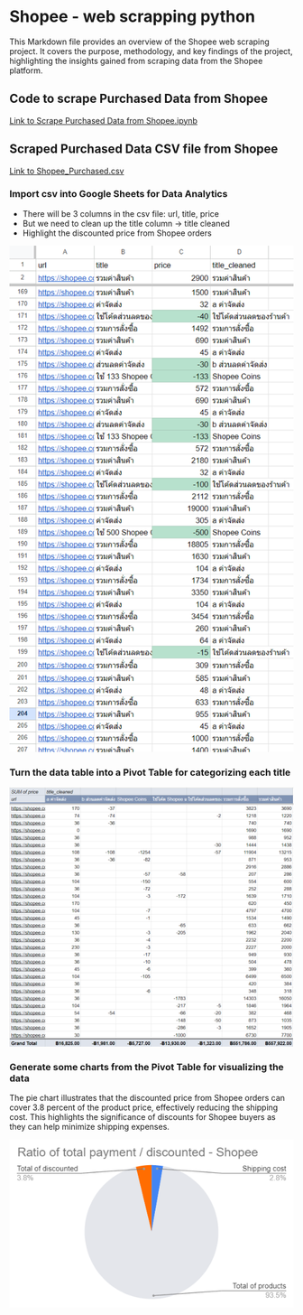 # Shopee - web scrapping python

This Markdown file provides an overview of the Shopee web scraping project. It covers the purpose, methodology, and key findings of the project, highlighting the insights gained from scraping data from the Shopee platform.

## Code to scrape Purchased Data from Shopee

[Link to Scrape Purchased Data from Shopee.ipynb](Scrape%20Purchased%20Data%20from%20Shopee.ipynb)

## Scraped Purchased Data CSV file from Shopee

[Link to Shopee_Purchased.csv](./Shopee_Purchased.csv)

### Import csv into Google Sheets for Data Analytics

- There will be 3 columns in the csv file: url, title, price
- But we need to clean up the title column -> title cleaned
- Highlight the discounted price from Shopee orders

![import csv into Google Sheets for Data Analytics](./img/image.png)

### Turn the data table into a Pivot Table for categorizing each title

![turn the data table into a Pivot Table](./img/image-1.png)

### Generate some charts from the Pivot Table for visualizing the data

The pie chart illustrates that the discounted price from Shopee orders can cover 3.8 percent of the product price, effectively reducing the shipping cost.
This highlights the significance of discounts for Shopee buyers as they can help minimize shipping expenses.

![generate some charts from the Pivot Table](./img/image-3.png)
